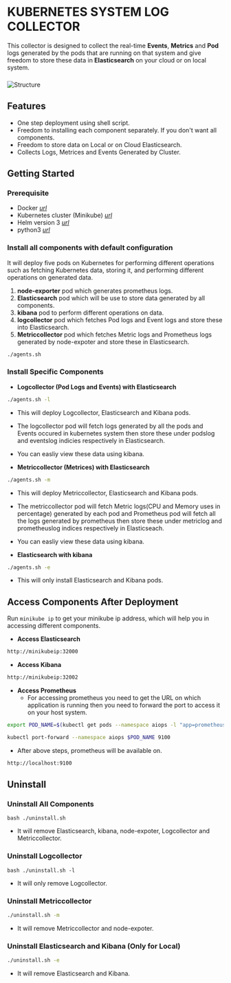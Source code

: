 # KUBERNETES SYSTEM LOG COLLECTOR
This collector is designed to collect the real-time **Events**, **Metrics** and **Pod** logs generated by the pods that are running on that system and give freedom to store these data in **Elasticsearch** on your cloud or on local system.
###
###
![Structure](https://user-images.githubusercontent.com/91112244/134476183-e57007f6-ea81-4ed1-8906-d2c8b1f9cd7d.jpg)

## Features
- One step deployment using shell script.
- Freedom to installing each component separately. If you don't want all components.
- Freedom to store data on Local or on Cloud Elasticsearch.
- Collects Logs, Metrices and Events Generated by Cluster.

## Getting Started
### Prerequisite
- Docker [*url*](https://docs.docker.com/engine/install/)
- Kubernetes cluster (Minikube) [*url*](https://minikube.sigs.k8s.io/docs/start/)
- Helm version 3 [*url*](https://helm.sh/docs/intro/install/)
- python3 [*url*](https://www.geeksforgeeks.org/download-and-install-python-3-latest-version/)

### Install all components with default configuration
It will deploy five pods on Kubernetes for performing different operations such as fetching Kubernetes data, storing it, and performing different operations on generated data.
1. **node-exporter** pod which generates prometheus logs. 
2. **Elasticsearch** pod which will be use to store data generated by all components. 
3. **kibana** pod to perform different operations on data. 
4. **logcollector** pod which fetches Pod logs and Event logs and store these into Elasticsearch. 
5. **Metriccollector** pod which fetches Metric logs and Prometheus logs generated by node-expoter and store these in Elasticsearch.
```bash 
./agents.sh
```
### Install Specific Components
- **Logcollector (Pod Logs and Events) with Elasticsearch** 
```bash
./agents.sh -l
```
  - This will deploy Logcollector, Elasticsearch and Kibana pods. 
  - The logcollector pod will fetch logs generated by all the pods and Events occured in kubernetes system then store these under podslog and eventslog indicies respectively in Elasticsearch. 
  - You can easliy view these data using kibana.
 
- **Metriccollector (Metrices) with Elasticsearch**
```bash
./agents.sh -m
```
  - This will deploy Metriccollector, Elasticsearch and Kibana pods. 
  - The metriccollector pod will fetch Metric logs(CPU and Memory uses in percentage) generated by each pod and Prometheus pod will fetch all the logs generated by prometheus then store these under metriclog and prometheuslog indices respectively in Elasticseach.
  - You can easliy view these data using kibana.

- **Elasticsearch with kibana**
```bash
./agents.sh -e
```
  - This will only install Elasticsearch and Kibana pods. 
  
## Access Components After Deployment
Run ``` minikube ip ``` to get your minikube ip address, which will help you in accessing different components.
- **Access Elasticsearch**
```bash 
http://minikubeip:32000
```
- **Access Kibana**
```bash 
http://minikubeip:32002
```
- **Access Prometheus**
  - For accessing prometheus you need to get the URL on which application is running then you need to forward the port to access it on your host system.
```bash 
export POD_NAME=$(kubectl get pods --namespace aiops -l "app=prometheus-node-exporter,release=node-exporter" -o jsonpath="{.items[0].metadata.name}")
```
```bash 
kubectl port-forward --namespace aiops $POD_NAME 9100
```
   - After above steps, prometheus will be available on.
```bash
http://localhost:9100
```

## Uninstall
### Uninstall All Components
```bash ./uninstall.sh```
  - It will remove Elasticsearch, kibana, node-expoter, Logcollector and Metriccollector.

### Uninstall Logcollector
```bash ./uninstall.sh -l```
  - It will only remove Logcollector.

### Uninstall Metriccollector
```bash 
./uninstall.sh -m
```
  - It will remove Metriccollector and node-expoter.

### Uninstall Elasticsearch and Kibana **(Only for Local)**
```bash 
./uninstall.sh -e
```
  - It will remove Elasticsearch and Kibana.
 






